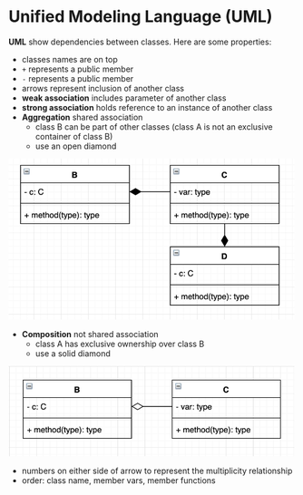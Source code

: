 # Unified Modeling Language (UML)
**UML** show dependencies between classes. Here are some properties:
* classes names are on top
* ```+``` represents a public member
* ```-``` represents a public member
* arrows represent inclusion of another class
* **weak association** includes parameter of another class
* **strong association** holds reference to an instance of another class
* **Aggregation** shared association
  * class B can be part of other classes (class A is not an exclusive container of class B)
  * use an open diamond

![aggregation](assets/aggregation.png)

* **Composition** not shared association
  * class A has exclusive ownership over class B
  * use a solid diamond

![aggregation](assets/composition.png)

* numbers on either side of arrow to represent the multiplicity relationship
* order: class name, member vars, member functions

